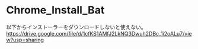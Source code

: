 # Chrome_Install_Bat
以下からインストーラーをダウンロードしないと使えない。
https://drive.google.com/file/d/1cfKS1AMfJ2LkNQ3Dwuh2DBc_1i2oALu7/view?usp=sharing
